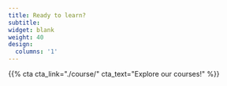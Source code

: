 ```yaml
---
title: Ready to learn?
subtitle:
widget: blank
weight: 40
design:
  columns: '1'
---
```


{{% cta cta_link="./course/" cta_text="Explore our courses!" %}}
